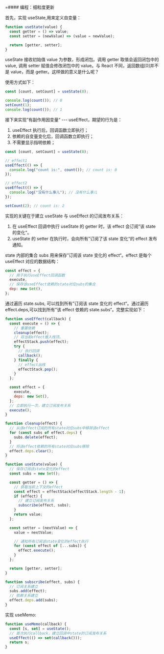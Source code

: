 =#### 编程：细粒度更新

首先，实现 useState,用来定义自变量：

```js
function useState(value) {
  const getter = () => value;
  const setter = (newValue) => (value = newValue);

  return [getter, setter];
}
```

useState 接收初始值 value 为参数，形成闭包。调用 getter 取值会返回闭包中的 value, 调用 setter 赋值会修改闭包中的 value。与 React 不同，返回数组[0]并不是 value，而是 getter。这样做的意义是什么呢？

使用方式如下：

```js
const [count, setCount] = useState(0);

console.log(count()); // 0
setCount(1);
console.log(count()); // 1
```

接下来实现”有副作用因变量“ --- useEffect，期望的行为是：

1. useEffect 执行后，回调函数立即执行；
2. 依赖的自变量变化后，回调函数立即执行；
3. 不需要显示指明依赖；

```js
const [count, setCount] = useState(0);

// effect1
useEffect(() => {
  console.log("count is:", count()); // count is: 0
});

// effect2
useEffect(() => {
  console.log("没有什么事儿"); // 没有什么事儿
});

setCount(2); // count is: 2
```

实现的关键在于建立 useState 与 useEffect 的订阅发布关系：

1. 在 useEffect 回调中执行 useState 的 getter 时，该 effect 会订阅”该 state 的变化“。
2. useState 的 setter 在执行时，会向所有”订阅了该 state 变化“的 effect 发布通知。

state 内部的集合 subs 用来保存”订阅该 state 变化的 effect“。effect 是每个 useEffect 对应的数据结构：

```js
const effect = {
  // 用于执行useEffect回调函数
  execute,
  // 保存该useEffect依赖的state对应subs的集合
  dep: new Set(),
};
```

通过遍历 state.subs, 可以找到所有”订阅该 state 变化的 effect“。通过遍历 effect.deps,可以找到所有”该 effect 依赖的 state.subs“。完整实现如下：

```js
function useEffect(callback) {
  const execute = () => {
    // 重置依赖
    cleanup(effect);
    // 将当前effect推入栈顶。
    effectStack.push(effect);
    try {
      // 执行回调
      callback();
    } finally {
      // effect出栈
      effectStack.pop();
    }
  };

  const effect = {
    execute,
    deps: new Set(),
  };
  // 立即执行一次，建立订阅发布关系
  execute();
}
```

```js
function cleanup(effect) {
  // 从该effect订阅的所有state对应subs中移除该effect
  for (const subs of effect.deps) {
    subs.delete(effect);
  }
  // 将该effect依赖的所有state对应subs移除
  effect.deps.clear();
}
```

```js
function useState(value) {
  // 保存订阅该state变化的effect
  const subs = new Set();

  const getter = () => {
    // 获取当前上下文的effect
    const effect = effectStack[effectStack.length - 1];
    if (effect) {
      // 建立订阅发布关系
      subscribe(effect, subs);
    }
    return value;
  };

  const setter = (nextValue) => {
    value = nextValue;

    // 通知所有订阅该state变化的effect执行
    for (const effect of [...subs]) {
      effect.execute();
    }
  };

  return [getter, setter];
}
```

```js
function subscribe(effect, subs) {
  // 订阅关系建立
  subs.add(effect);
  // 依赖关系建立
  effect.deps.add(subs);
}
```

实现 useMemo:

```js
function useMemo(callback) {
  const [s, set] = useState();
  // 首次执行callback，建立回调中state的订阅发布关系
  useEffect(() => set(callback()));
  return s;
}
```
